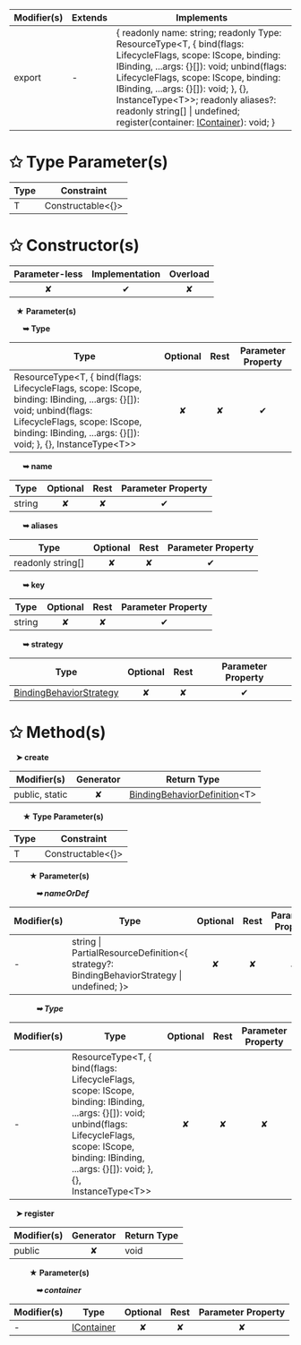 | Modifier(s)                            | Extends                      | Implements                                    |
|----------------------------------------|------------------------------|-----------------------------------------------|
| export | - | { readonly name: string; readonly Type: ResourceType&lt;T, { bind(flags: LifecycleFlags, scope: IScope, binding: IBinding, ...args: {}[]): void; unbind(flags: LifecycleFlags, scope: IScope, binding: IBinding, ...args: {}[]): void; }, {}, InstanceType&lt;T&gt;&gt;; readonly aliases?: readonly string[] &#124; undefined; register(container: [IContainer](/kernel/interface/di/icontainer.md)): void; } |

# &#10025; Type Parameter(s)

| Type | Constraint              |
| ---- | ----------------------- |
| T    | Constructable&lt;{}&gt; |

# &#10025; Constructor(s)

| Parameter-less                         | Implementation                          | Overload                          |
|:--------------------------------------:|:---------------------------------------:|:---------------------------------:|
| ✘ | ✔ | ✘ |

&nbsp;&nbsp; **&#9733; Parameter(s)**

&nbsp;&nbsp;&nbsp;&nbsp;&nbsp; **&#10149; Type**

| Type                        | Optional                           | Rest                          | Parameter Property                          |
|-----------------------------|:----------------------------------:|:-----------------------------:|:-------------------------------------------:|
| ResourceType&lt;T, { bind(flags: LifecycleFlags, scope: IScope, binding: IBinding, ...args: {}[]): void; unbind(flags: LifecycleFlags, scope: IScope, binding: IBinding, ...args: {}[]): void; }, {}, InstanceType&lt;T&gt;&gt; | ✘  | ✘ | ✔ |

&nbsp;&nbsp;&nbsp;&nbsp;&nbsp; **&#10149; name**

| Type                        | Optional                           | Rest                          | Parameter Property                          |
|-----------------------------|:----------------------------------:|:-----------------------------:|:-------------------------------------------:|
| string | ✘  | ✘ | ✔ |

&nbsp;&nbsp;&nbsp;&nbsp;&nbsp; **&#10149; aliases**

| Type                        | Optional                           | Rest                          | Parameter Property                          |
|-----------------------------|:----------------------------------:|:-----------------------------:|:-------------------------------------------:|
| readonly string[] | ✘  | ✘ | ✔ |

&nbsp;&nbsp;&nbsp;&nbsp;&nbsp; **&#10149; key**

| Type                        | Optional                           | Rest                          | Parameter Property                          |
|-----------------------------|:----------------------------------:|:-----------------------------:|:-------------------------------------------:|
| string | ✘  | ✘ | ✔ |

&nbsp;&nbsp;&nbsp;&nbsp;&nbsp; **&#10149; strategy**

| Type                        | Optional                           | Rest                          | Parameter Property                          |
|-----------------------------|:----------------------------------:|:-----------------------------:|:-------------------------------------------:|
| [BindingBehaviorStrategy](/runtime/resources/enum/binding-behavior/bindingbehaviorstrategy.md) | ✘  | ✘ | ✔ |

# &#10025; Method(s)

&nbsp;&nbsp; **&#10148; create**

| Modifier(s)                              | Generator                          | Return Type                       |
|------------------------------------------|:----------------------------------:|-----------------------------------|
| public, static | ✘ | [BindingBehaviorDefinition](/runtime/resources/class/binding-behavior/bindingbehaviordefinition.md)&lt;T&gt; |

&nbsp;&nbsp;&nbsp;&nbsp;&nbsp; **&#9733; Type Parameter(s)**

| Type | Constraint              |
| ---- | ----------------------- |
| T    | Constructable&lt;{}&gt; |

&nbsp;&nbsp;&nbsp;&nbsp;&nbsp;&nbsp;&nbsp;&nbsp; **&#9733; Parameter(s)**

&nbsp;&nbsp;&nbsp;&nbsp;&nbsp;&nbsp;&nbsp;&nbsp;&nbsp;&nbsp;&nbsp; _**&#10149; nameOrDef**_

| Modifier(s)                              | Type                        | Optional                           | Rest                          | Parameter Property                          |
|------------------------------------------|-----------------------------|:----------------------------------:|:-----------------------------:|:-------------------------------------------:|
| - | string &#124; PartialResourceDefinition&lt;{ strategy?: BindingBehaviorStrategy &#124; undefined; }&gt; | ✘  | ✘ | ✘ |

&nbsp;&nbsp;&nbsp;&nbsp;&nbsp;&nbsp;&nbsp;&nbsp;&nbsp;&nbsp;&nbsp; _**&#10149; Type**_

| Modifier(s)                              | Type                        | Optional                           | Rest                          | Parameter Property                          |
|------------------------------------------|-----------------------------|:----------------------------------:|:-----------------------------:|:-------------------------------------------:|
| - | ResourceType&lt;T, { bind(flags: LifecycleFlags, scope: IScope, binding: IBinding, ...args: {}[]): void; unbind(flags: LifecycleFlags, scope: IScope, binding: IBinding, ...args: {}[]): void; }, {}, InstanceType&lt;T&gt;&gt; | ✘  | ✘ | ✘ |

&nbsp;&nbsp; **&#10148; register**

| Modifier(s)                              | Generator                          | Return Type                       |
|------------------------------------------|:----------------------------------:|-----------------------------------|
| public | ✘ | void |

&nbsp;&nbsp;&nbsp;&nbsp;&nbsp;&nbsp;&nbsp;&nbsp; **&#9733; Parameter(s)**

&nbsp;&nbsp;&nbsp;&nbsp;&nbsp;&nbsp;&nbsp;&nbsp;&nbsp;&nbsp;&nbsp; _**&#10149; container**_

| Modifier(s)                              | Type                        | Optional                           | Rest                          | Parameter Property                          |
|------------------------------------------|-----------------------------|:----------------------------------:|:-----------------------------:|:-------------------------------------------:|
| - | [IContainer](/kernel/interface/di/icontainer.md) | ✘  | ✘ | ✘ |